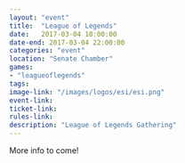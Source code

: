 ```yaml
---
layout: "event"
title:  "League of Legends"
date:   2017-03-04 10:00:00
date-end: 2017-03-04 22:00:00
categories: "event"
location: "Senate Chamber"
games:
- "leagueoflegends"
tags:
image-link: "/images/logos/esi/esi.png"
event-link:
ticket-link:
rules-link: 
description: "League of Legends Gathering"
---
```


More info to come!